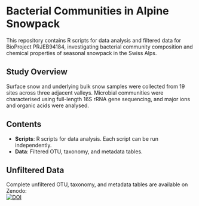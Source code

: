 # Bacterial Communities in Alpine Snowpack 

This repository contains R scripts for data analysis and filtered data for BioProject PRJEB94184, investigating bacterial community composition and chemical properties of seasonal snowpack in the Swiss Alps.

## Study Overview

Surface snow and underlying bulk snow samples were collected from 19 sites across three adjacent valleys. Microbial communities were characterised using full-length 16S rRNA gene sequencing, and major ions and organic acids were analysed.

## Contents

- **Scripts**: R scripts for data analysis. Each script can be run independently.
- **Data**: Filtered OTU, taxonomy, and metadata tables.

## Unfiltered Data

Complete unfiltered OTU, taxonomy, and metadata tables are available on Zenodo:  
[![DOI](https://zenodo.org/badge/DOI/10.5281/zenodo.17249708.svg)](https://doi.org/10.5281/zenodo.17249708)
